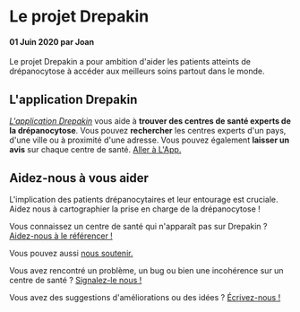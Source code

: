 # Le projet Drepakin

#### 01 Juin 2020 par Joan

Le projet Drepakin a pour ambition d'aider les patients atteints de drépanocytose à accéder aux meilleurs soins partout dans le monde.

## L'application Drepakin

_[L'application Drepakin](https://drepakin.com/app)_ vous aide à **trouver des centres de santé experts de la drépanocytose**. Vous pouvez **rechercher** les centres experts d'un pays, d'une ville ou à proximité d'une adresse. Vous pouvez également **laisser un avis** sur chaque centre de santé. [Aller à L'App.](https://drepakin.com/app)

## Aidez-nous à vous aider

L'implication des patients drépanocytaires et leur entourage est cruciale.
Aidez nous à cartographier la prise en charge de la drépanocytose !

Vous connaissez un centre de santé qui n'apparaît pas sur Drepakin ? [Aidez-nous à le référencer !](https://forms.gle/3uAx23WSaCDVkduE6)

Vous pouvez aussi [nous soutenir.](https://paypal.me/pools/c/8nXuBPoX1L)

Vous avez rencontré un problème, un bug ou bien une incohérence sur un centre de santé ? [Signalez-le nous !](mailto:drepakin@gmail.com)

Vous avez des suggestions d'améliorations ou des idées ? [Écrivez-nous !](mailto:drepakin@gmail.com)

